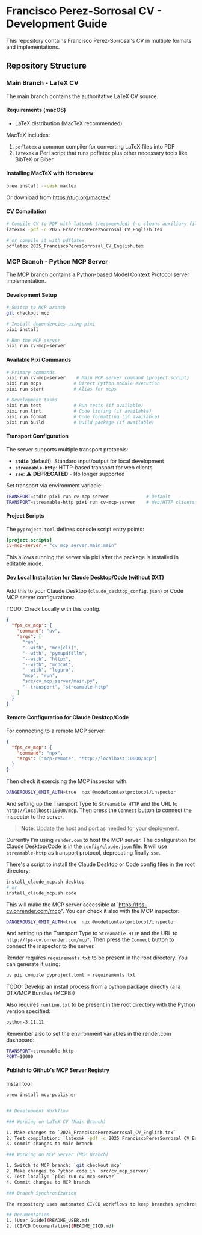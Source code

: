 # Francisco Perez-Sorrosal CV - Development Guide

This repository contains Francisco Perez-Sorrosal's CV in multiple formats and implementations.

## Repository Structure

### Main Branch - LaTeX CV

The main branch contains the authoritative LaTeX CV source.

#### Requirements (macOS)

- LaTeX distribution (MacTeX recommended)

MacTeX includes:

1. `pdflatex` a common compiler for converting LaTeX files into PDF
2. `latexmk` a Perl script that runs pdflatex plus other necessary tools like BibTeX or Biber

#### Installing MacTeX with Homebrew

```bash
brew install --cask mactex
```

Or download from https://tug.org/mactex/

#### CV Compilation

```bash
# Compile CV to PDF with latexmk (recommended) (-c cleans auxiliary files)
latexmk -pdf -c 2025_FranciscoPerezSorrosal_CV_English.tex

# or compile it with pdflatex
pdflatex 2025_FranciscoPerezSorrosal_CV_English.tex
```

### MCP Branch - Python MCP Server

The MCP branch contains a Python-based Model Context Protocol server implementation.

#### Development Setup

```bash
# Switch to MCP branch
git checkout mcp

# Install dependencies using pixi
pixi install

# Run the MCP server
pixi run cv-mcp-server
```

#### Available Pixi Commands

```bash
# Primary commands
pixi run cv-mcp-server    # Main MCP server command (project script)
pixi run mcps            # Direct Python module execution
pixi run start           # Alias for mcps

# Development tasks
pixi run test            # Run tests (if available)
pixi run lint            # Code linting (if available)
pixi run format          # Code formatting (if available)
pixi run build           # Build package (if available)
```

#### Transport Configuration

The server supports multiple transport protocols:

- **`stdio`** (default): Standard input/output for local development
- **`streamable-http`**: HTTP-based transport for web clients
- **`sse`**: ⚠️ **DEPRECATED** - No longer supported

Set transport via environment variable:
```bash
TRANSPORT=stdio pixi run cv-mcp-server              # Default
TRANSPORT=streamable-http pixi run cv-mcp-server    # Web/HTTP clients
```

#### Project Scripts

The `pyproject.toml` defines console script entry points:

```toml
[project.scripts]
cv-mcp-server = "cv_mcp_server.main:main"
```

This allows running the server via pixi after the package is installed in editable mode.

#### Dev Local Installation for Claude Desktop/Code (without DXT)

Add this to your Claude Desktop (`claude_desktop_config.json`) or Code MCP server configurations:

TODO: Check Locally with this config.

```json
{
  "fps_cv_mcp": {
    "command": "uv",
    "args": [
      "run",
      "--with", "mcp[cli]",
      "--with", "pymupdf4llm",
      "--with", "httpx",
      "--with", "mcpcat",
      "--with", "loguru",
      "mcp", "run",
      "src/cv_mcp_server/main.py",
      "--transport", "streamable-http"
    ]
  }
}
```

#### Remote Configuration for Claude Desktop/Code

For connecting to a remote MCP server:

```json
{
  "fps_cv_mcp": {
    "command": "npx",
    "args": ["mcp-remote", "http://localhost:10000/mcp"]
  }
}
```

Then check it exercising the MCP inspector with:

```sh
DANGEROUSLY_OMIT_AUTH=true  npx @modelcontextprotocol/inspector
```

And setting up the Transport Type to `Streamable HTTP` and the URL to `http://localhost:10000/mcp`. Then press the `Connect` button to connect the inspector to the server.

> **Note**: Update the host and port as needed for your deployment.

Currently I'm using `render.com` to host the MCP server. The configuration for Claude Desktop/Code is in the `config/claude.json` file. It will use `streamable-http` as transport protocol, deprecating finally `sse`.

There's a script to install the Claude Desktop or Code config files in the root directory:

```sh
install_claude_mcp.sh desktop
# or
install_claude_mcp.sh code
```

This will make the MCP server accessible at `https://fps-cv.onrender.com/mcp". You can check it also with the MCP inspector:

```sh
DANGEROUSLY_OMIT_AUTH=true  npx @modelcontextprotocol/inspector
```

And setting up the Transport Type to `Streamable HTTP` and the URL to `http://fps-cv.onrender.com/mcp"`. Then press the `Connect` button to connect the inspector to the server.

Render requires `requirements.txt` to be present in the root directory. You can generate it using:

```bash
uv pip compile pyproject.toml > requirements.txt
```

TODO: Develop an install process from a python package directly (a la DTX/MCP Bundles (MCPB))

Also requires `runtime.txt` to be present in the root directory with the Python version specified:

```txt
python-3.11.11
```

Remember also to set the environment variables in the render.com dashboard:

```bash
TRANSPORT=streamable-http
PORT=10000
```

#### Publish to Github's MCP Server Registry

Install tool
```sh
brew install mcp-publisher


## Development Workflow

### Working on LaTeX CV (Main Branch)

1. Make changes to `2025_FranciscoPerezSorrosal_CV_English.tex`
2. Test compilation: `latexmk -pdf -c 2025_FranciscoPerezSorrosal_CV_English.tex`
3. Commit changes to main branch

### Working on MCP Server (MCP Branch)

1. Switch to MCP branch: `git checkout mcp`
2. Make changes to Python code in `src/cv_mcp_server/`
3. Test locally: `pixi run cv-mcp-server`
4. Commit changes to MCP branch

### Branch Synchronization

The repository uses automated CI/CD workflows to keep branches synchronized. See [CI/CD Documentation](README_CICD.md) for details.

## Documentation
1. [User Guide](README_USER.md)
2. [CI/CD Documentation](README_CICD.md)

